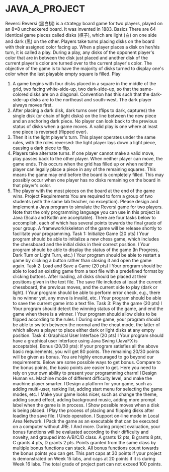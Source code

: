 # JAVA_A_PROJECT
Reversi
Reversi (黑白棋) is a strategy board game for two players, played on an 8×8
uncheckered board. It was invented in 1883.
Basics
There are 64 identical game pieces called disks (棋子), which are light (白) on one side
and dark (黑) on the other. Players take turns placing disks on the board with their
assigned color facing up. When a player places a disk on her/his turn, it is called a
play. During a play, any disks of the opponent player's color that are in between the
disk just placed and another disk of the current player's color are turned over to the
current player's color. The objective of the game is to have the majority of disks
turned to display one's color when the last playable empty square is filled.
Play
1. A game begins with four disks placed in a square in the middle of the grid, two
facing white-side-up, two dark-side-up, so that the same-colored disks are on a
diagonal. Convention has this such that the dark-side-up disks are to the northeast and south-west. The dark player always moves first.
2. After placing a dark disk, dark turns over (flips to dark, captures) the single disk
(or chain of light disks) on the line between the new piece and an anchoring dark
piece. No player can look back to the previous status of disks when a game
moves. A valid play is one where at least one piece is reversed (flipped over).
3. Then it is the light player's turn. This player operates under the same rules, with
the roles reversed: the light player lays down a light piece, causing a dark piece to 
flip.
4. Players take alternate turns. If one player cannot make a valid move, play passes
back to the other player. When neither player can move, the game ends. This
occurs when the grid has filled up or when neither player can legally place a piece
in any of the remaining squares. This means the game may end before the board
is completely filled. This may possibly occur when one player has no disks
remaining on the board in that player's color.
5. The player with the most pieces on the board at the end of the game wins.
Project Requirements
You are required to form a group of two students (with the same lab teacher, no
exception). Please design and implement a Java program to simulate the Reversi
game for two players. Note that the only programming language you can use in this
project is Java (Scala and Kotlin are acceptable).
There are four tasks below to accomplish, each of which has several points towards
the final grade of your group. A framework/skeleton of the game will be release
shortly to facilitate your programming.
Task 1: Initialize Game (20 pts)
l Your program should be able to initialize a new chess game, which includes the
chessboard and the initial disks in their correct position.
l Your program should be able to display the status of the game (In Progress, Dark
Turn or Light Turn, etc.)
l Your program should be able to restart a game by clicking a button rather than
closing it and open the game again.
Task 2: Load and Save a Game (20 pts)
l Your program should be able to load an existing game from a text file with a predefined format by clicking buttons. After loading, all disks should be placed at
their positions given in the text file. The save file includes at least the current
chessboard, the previous moves, and the current side to play (dark or light).
l Your program should be able to perform error check, e.g., there is no winner yet, 
any move is invalid, etc.
l Your program should be able to save the current game into a text file.
Task 3: Play the game (20 pts)
l Your program should detect the winning status of the game, and end the game
when there is a winner.
l Your program should allow disks to be flipped according to the rules.
l During one game, your program should be able to switch between the normal
and the cheat mode, the latter of which allows a player to place either dark or
light disks at any empty position.
Task 4: Graphical User Interface (20 pts)
l Your program should have a graphical user interface using Java Swing (JavaFX is
acceptable).
Bonus (20/30 pts):
If your program satisfies all the above basic requirements, you will get 80 points. The
remaining 20/30 points will be given as bonus. You are highly encouraged to go
beyond our requirements. Below are some possible ways to get bonus. Compare to
the bonus points, the basic points are easier to get. Here you need to rely on your
own ability to present your programming charm!
l Design Human vs. Machine mode of different difficulty level, and make the
machine player smarter.
l Design a platform for your game, such as adding multi-user, ranking list, adding
start menu for selecting the game modes, etc.
l Make your game looks nicer, such as change the theme, adding sound effect,
adding background music, adding more prompt label when the game is in
process.
l Show possible moves when a disk is being placed.
l Play the process of placing and flipping disks after loading the save file.
l Undo operation.
l Support on-line mode in Local Area Network.
l Pack the game as an executable that can be executed on a computer without JRE.
l And more.
During project evaluation, your bonus functions will be evaluated according to their
difficulty and novelty, and grouped into A/B/C/D class. A grants 12 pts, B grants 8 pts,
C grants 4 pts, D grants 2 pts. Points granted from the same class by multiple bonus
functions can stack. All bonus functions count towards the bonus points you can get.
This part caps at 30 points if your project is demonstrated on Week 15 labs, and caps
at 20 points if it is during Week 16 labs. The total grade of project part can not exceed
100 points.
